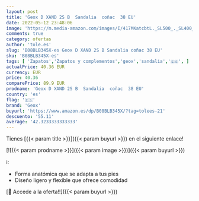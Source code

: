 ```yaml
---
layout: post
title: 'Geox D XAND 2S B  Sandalia  coñac  38 EU'
date: 2022-05-12 23:48:06
image: 'https://m.media-amazon.com/images/I/417MKatcbtL._SL500_._SL400_.jpg'
comments: true
category: ofertas
author: 'tole.es'
slug: 'B08BLB345X-es Geox D XAND 2S B Sandalia coñac 38 EU'
sku: 'B08BLB345X-es'
tags: [ 'Zapatos','Zapatos y complementos','geox','sandalia','🇪🇸', ]
actualPrice: 40.36 EUR
currency: EUR
price: 40.36
comparePrice: 89.9 EUR
prodname: 'Geox D XAND 2S B  Sandalia  coñac  38 EU'
country: 'es'
flag: '🇪🇸'
brand: 'Geox'
buyurl: 'https://www.amazon.es/dp/B08BLB345X/?tag=tolees-21'
descuento: '55.11'
average: '42.3233333333333'
---
```


Tienes [{{< param title >}}]({{< param buyurl >}}) en el siguiente enlace!

[![{{< param prodname >}}]({{< param image >}})]({{< param buyurl >}})

ℹ️:

- Forma anatómica que se adapta a tus pies
- Diseño ligero y flexible que ofrece comodidad

[🛒 Accede a la oferta!!]({{< param buyurl >}})
